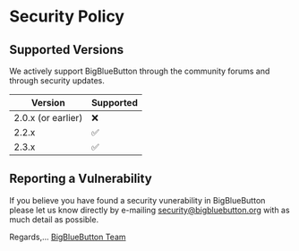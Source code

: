 # Security Policy

## Supported Versions

We actively support BigBlueButton through the community forums and through security updates.

| Version | Supported          |
| ------- | ------------------ |
| 2.0.x (or earlier)  | :x:                |
| 2.2.x   | :white_check_mark: |
| 2.3.x   | :white_check_mark: |

## Reporting a Vulnerability

If you believe you have found a security vunerability in BigBlueButton please let us know directly by e-mailing security@bigbluebutton.org with as much detail as possible.

Regards,... [BigBlueButton Team](https://docs.bigbluebutton.org/support/faq.html#bigbluebutton-committer)
